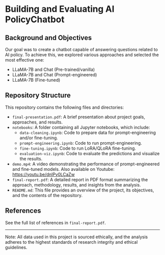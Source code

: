 # Building and Evaluating AI PolicyChatbot 

## Background and Objectives
Our goal was to create a chatbot capable of answering questions related to AI policy. To achieve this, we explored various approaches and selected the most effective one:
- LLaMA-7B and Chat (Pre-trained/vanilla)
- LLaMA-7B and Chat (Prompt-engineered)
- LLaMA-7B (Fine-tuned)

## Repository Structure
This repository contains the following files and directories:

- `final-presentation.pdf`: A brief presentation about project goals, approaches, and results.
- `notebooks`: A folder containing all Jupyter notebooks, which include:
   - `data-cleaning.ipynb`: Code to prepare data for prompt-engineering and/or fine-tuning.
   - `prompt-engineering.ipynb`: Code to run prompt-engineering.
   - `fine-tuning.ipynb`: Code to run LoRA/QLoRA fine-tuning.
   - `evaluation-viz.ipynb`: Code to evaluate the predictions and visualize the results.
- `demo.mp4`: A video demonstrating the performance of prompt-engineered and fine-tuned models. Also available on Youtube: https://youtu.be/dnIPv0LCaZw
- `final-report.pdf`: A detailed report in PDF format summarizing the approach, methodology, results, and insights from the analysis.
- `README.md`: This file provides an overview of the project, its objectives, and the contents of the repository.

## References
See the full list of references in `final-report.pdf`. 

---
Note: All data used in this project is sourced ethically, and the analysis adheres to the highest standards of research integrity and ethical guidelines.
